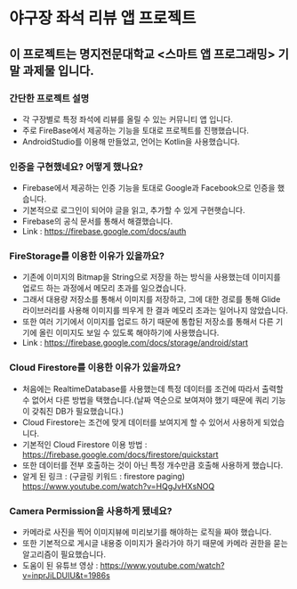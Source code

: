 # 야구장 좌석 리뷰 앱 프로젝트

## 이 프로젝트는 명지전문대학교 <스마트 앱 프로그래밍> 기말 과제물 입니다.

### 간단한 프로젝트 설명

  - 각 구장별로 특정 좌석에 리뷰를 올릴 수 있는 커뮤니티 앱 입니다.
  - 주로 FireBase에서 제공하는 기능을 토대로 프로젝트를 진행했습니다.
  - AndroidStudio를 이용해 만들었고, 언어는 Kotlin을 사용했습니다.

### 인증을 구현했네요? 어떻게 했나요?

  - Firebase에서 제공하는 인증 기능을 토대로 Google과 Facebook으로 인증을 했습니다.
  - 기본적으로 로그인이 되어야 글을 읽고, 추가할 수 있게 구현햇습니다.
  - Firebase의 공식 문서를 통해서 해결했습니다.
  - Link : https://firebase.google.com/docs/auth
  
### FireStorage를 이용한 이유가 있을까요?

  - 기존에 이미지의 Bitmap을 String으로 저장을 하는 방식을 사용했는데 이미지를 업로드 하는 과정에서 메모리 초과를 일으켰습니다.
  - 그래서 대용량 저장소를 통해서 이미지를 저장하고, 그에 대한 경로를 통해 Glide 라이브러리를 사용해 이미지를 띄우게 한 결과 메모리 초과는 일어나지 않았습니다.
  - 또한 여러 기기에서 이미지를 업로드 하기 때문에 통합된 저장소를 통해서 다른 기기에 올린 이미지도 보일 수 있도록 해야하기에 사용했습니다.
  - Link : https://firebase.google.com/docs/storage/android/start
  
### Cloud Firestore를 이용한 이유가 있을까요?

  - 처음에는 RealtimeDatabase를 사용했는데 특정 데이터를 조건에 따라서 출력할 수 없어서 다른 방법을 택했습니다.(날짜 역순으로 보여져야 했기 때문에 쿼리 기능이 갖춰진 DB가 필요했습니다.)
  - Cloud Firestore는 조건에 맞게 데이터를 보여지게 할 수 있어서 사용하게 되었습니다.
  - 기본적인 Cloud Firestore 이용 방법 : https://firebase.google.com/docs/firestore/quickstart
  - 또한 데이터를 전부 호출하는 것이 아닌 특정 개수만큼 호출해 사용하게 했습니다.
  - 알게 된 링크 : (구글링 키워드 : firestore paging)
    https://www.youtube.com/watch?v=HQgJvHXsNOQ

### Camera Permission을 사용하게 됐네요?
  
  - 카메라로 사진을 찍어 이미지뷰에 미리보기를 해야하는 로직을 짜야 했습니다.
  - 또한 기본적으로 게시글 내용중 이미지가 올라가야 하기 때문에 카메라 권한을 묻는 알고리즘이 필요했습니다.
  - 도움이 된 유튜브 영상 : https://www.youtube.com/watch?v=inprJiLDUIU&t=1986s

